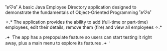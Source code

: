 ˚ʚ♡ɞ˚ A basic Java Employee Directory application designed to demonstrate the fundamentals of Object-Oriented Programming ˚ʚ♡ɞ˚

✧.* The application provides the ability to add (full-time or part-time) employees, edit their details, remove them (fire) and view all employees ✧.*

.𖥔 ݁ The app has a prepopulate feature so users can start testing it right away, plus a main menu to explore its features .𖥔 ݁ 
